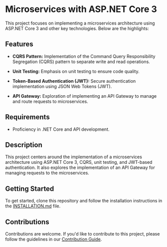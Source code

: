 # Microservices with ASP.NET Core 3

This project focuses on implementing a microservices architecture using ASP.NET Core 3 and other key technologies. Below are the highlights:

## Features

- **CQRS Pattern:** Implementation of the Command Query Responsibility Segregation (CQRS) pattern to separate write and read operations.

- **Unit Testing:** Emphasis on unit testing to ensure code quality.

- **Token-Based Authentication (JWT):** Secure authentication implementation using JSON Web Tokens (JWT).

- **API Gateway:** Exploration of implementing an API Gateway to manage and route requests to microservices.

## Requirements

- Proficiency in .NET Core and API development.

## Description

This project centers around the implementation of a microservices architecture using ASP.NET Core 3, CQRS, unit testing, and JWT-based authentication. It also explores the implementation of an API Gateway for managing requests to the microservices.

## Getting Started

To get started, clone this repository and follow the installation instructions in the [INSTALLATION.md](./INSTALLATION.md) file.

## Contributions

Contributions are welcome. If you'd like to contribute to this project, please follow the guidelines in our [Contribution Guide](./CONTRIBUTING.md).




